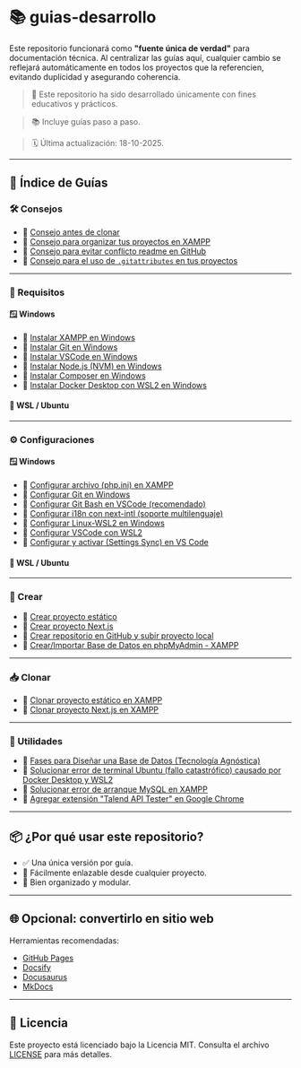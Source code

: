# 📚 guias-desarrollo

Este repositorio funcionará como **"fuente única de verdad"** para documentación técnica. Al centralizar las guías aquí, cualquier cambio se reflejará automáticamente en todos los proyectos que la referencien, evitando duplicidad y asegurando coherencia.

> 📁 Este repositorio ha sido desarrollado únicamente con fines educativos y prácticos.

> 📚 Incluye guías paso a paso.

> 🗓 Última actualización: 18-10-2025.

---

## 📁 Índice de Guías

### 🛠 Consejos
- 📄 [Consejo antes de clonar](https://github.com/tejada1970/guias-desarrollo/blob/master/consejos/consejo-antes-de-clonar.md)
- 📄 [Consejo para organizar tus proyectos en XAMPP](https://github.com/tejada1970/guias-desarrollo/blob/master/consejos/consejo-para-organizar-tus-proyectos-en-xampp.md)
- 📄 [Consejo para evitar conflicto readme en GitHub](https://github.com/tejada1970/guias-desarrollo/blob/master/consejos/consejo-para-evitar-conflicto-readme-en-github.md)
- 📄 [Consejo para el uso de `.gitattributes` en tus proyectos](https://github.com/tejada1970/guias-desarrollo/blob/master/consejos/consejo-uso-de-gitattributes-en-proyectos.md)

---

### 🧰 Requisitos

#### 🪟 Windows
- 📄 [Instalar XAMPP en Windows](https://github.com/tejada1970/guias-desarrollo/blob/master/requisitos/windows/instalar-xampp-en-windows.md)
- 📄 [Instalar Git en Windows](https://github.com/tejada1970/guias-desarrollo/blob/master/requisitos/windows/instalar-git-en-windows.md)
- 📄 [Instalar VSCode en Windows](https://github.com/tejada1970/guias-desarrollo/blob/master/requisitos/windows/instalar-vscode-en-windows.md)
- 📄 [Instalar Node.js (NVM) en Windows](https://github.com/tejada1970/guias-desarrollo/blob/master/requisitos/windows/instalar-nodejs-nvm-en-windows.md)
- 📄 [Instalar Composer en Windows](https://github.com/tejada1970/guias-desarrollo/blob/master/requisitos/windows/instalar-composer-en-windows.md)
- 📄 [Instalar Docker Desktop con WSL2 en Windows](https://github.com/tejada1970/guias-desarrollo/blob/master/requisitos/windows/instalar-docker-desktop-wsl2-en-windows.md)

#### 🐧 WSL / Ubuntu

---

### ⚙️ Configuraciones

#### 🪟 Windows
- 📄 [Configurar archivo (php.ini) en XAMPP](https://github.com/tejada1970/guias-desarrollo/blob/master/configuraciones/windows/configurar-archivo-phpini-en-xampp.md)
- 📄 [Configurar Git en Windows](https://github.com/tejada1970/guias-desarrollo/blob/master/configuraciones/windows/configurar-git-en-windows.md)
- 📄 [Configurar Git Bash en VSCode (recomendado)](https://github.com/tejada1970/guias-desarrollo/blob/master/configuraciones/windows/configurar-git-bash-en-vscode.md)
- 📄 [Configurar i18n con next-intl (soporte multilenguaje)](https://github.com/tejada1970/guias-desarrollo/blob/master/configuraciones/windows/configurar-i18n-con-next-intl.md)
- 📄 [Configurar Linux-WSL2 en Windows](https://github.com/tejada1970/guias-desarrollo/blob/master/configuraciones/windows/configurar-linux-wsl2-en-windows.md)
- 📄 [Configurar VSCode con WSL2](https://github.com/tejada1970/guias-desarrollo/blob/master/configuraciones/windows/configurar-vscode-con-wsl2.md)
- 📄 [Configurar y activar (Settings Sync) en VS Code](https://github.com/tejada1970/guias-desarrollo/blob/master/configuraciones/windows/configurar-y-activar-settings-sync-vscode.md)

#### 🐧 WSL / Ubuntu

---

### 📁 Crear
- 📄 [Crear proyecto estático](https://github.com/tejada1970/guias-desarrollo/blob/master/crear/crear-proyecto-estatico.md)
- 📄 [Crear proyecto Next.js](https://github.com/tejada1970/guias-desarrollo/blob/master/crear/crear-proyecto-nextjs.md)
- 📄 [Crear repositorio en GitHub y subir proyecto local](https://github.com/tejada1970/guias-desarrollo/blob/master/crear/crear-repositorio-github-subir-proyecto.md)
- 📄 [Crear/Importar Base de Datos en phpMyAdmin - XAMPP](https://github.com/tejada1970/guias-desarrollo/blob/master/crear/crear-importar-db-en-phpmyadmin-xampp.md)

---

### 📥 Clonar
- 📄 [Clonar proyecto estático en XAMPP](https://github.com/tejada1970/guias-desarrollo/blob/master/clonar/clonar-proyecto-estatico-en-xampp.md)
- 📄 [Clonar proyecto Next.js en XAMPP](https://github.com/tejada1970/guias-desarrollo/blob/master/clonar/clonar-proyecto-nextjs-en-xampp.md)

---

### 🧱 Utilidades
- 📄 [Fases para Diseñar una Base de Datos (Tecnología Agnóstica)](https://github.com/tejada1970/guias-desarrollo/blob/master/utilidades/fases-para-disenar-una-bd.md)
- 📄 [Solucionar error de terminal Ubuntu (fallo catastrófico) causado por Docker Desktop y WSL2](https://github.com/tejada1970/guias-desarrollo/blob/master/utilidades/solucionar-error-terminal-ubuntu-docker-wsl2.md)
- 📄 [Solucionar error de arranque MySQL en XAMPP](https://github.com/tejada1970/guias-desarrollo/blob/master/utilidades/solucionar-error-mysql-xampp.md)
- 📄 [Agregar extensión "Talend API Tester" en Google Chrome](https://github.com/tejada1970/guias-desarrollo/blob/master/utilidades/extension-talend-api-tester-chrome.md)

---

## 📦 ¿Por qué usar este repositorio?
- ✅ Una única versión por guía.
- 🔗 Fácilmente enlazable desde cualquier proyecto.
- 📁 Bien organizado y modular.

---

## 🌐 Opcional: convertirlo en sitio web
Herramientas recomendadas:
- [GitHub Pages](https://pages.github.com/)
- [Docsify](https://docsify.js.org)
- [Docusaurus](https://docusaurus.io)
- [MkDocs](https://www.mkdocs.org/)

---

## 📄 Licencia
Este proyecto está licenciado bajo la Licencia MIT. Consulta el archivo [LICENSE](LICENSE) para más detalles.
